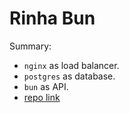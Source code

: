 # Rinha Bun

Summary:

- `nginx` as load balancer.
- `postgres` as database.
- `bun` as API.
- [repo link](https://github.com/zetos/rinha-bun)
